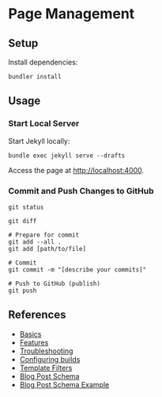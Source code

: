 # Page Management #

## Setup ##

Install dependencies:

    bundler install

## Usage ##

### Start Local Server ###

Start Jekyll locally:

    bundle exec jekyll serve --drafts

Access the page at [http://localhost:4000](http://localhost:4000).

### Commit and Push Changes to GitHub ###

    git status

    git diff

    # Prepare for commit
    git add --all .
    git add [path/to/file]

    # Commit
    git commit -m "[describe your commits]"

    # Push to GitHub (publish)
    git push

## References ##

- [Basics](https://help.github.com/categories/github-pages-basics)
- [Features](https://help.github.com/categories/github-pages-features)
- [Troubleshooting](https://help.github.com/categories/github-pages-troubleshooting)
- [Configuring builds](http://jekyllrb.com/docs/continuous-integration/)
- [Template Filters](http://jekyllrb.com/docs/templates/)
- [Blog Post Schema](http://schema.org/BlogPosting)
- [Blog Post Schema Example](https://gist.github.com/gregrickaby/5917114)
